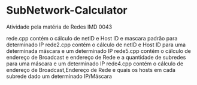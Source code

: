# SubNetwork-Calculator

Atividade pela matéria de Redes IMD 0043

rede.cpp contém o cálculo de netID e Host ID e mascara padrão para determinado IP
rede2.cpp contém o cálculo de netID e Host ID para uma determinada máscara e um determinado IP
rede5.cpp contém o cálculo de endereço de Broadcast e endereço de Rede e a quantidade de subredes para uma máscara e um determinado IP
rede4.cpp contém o cálculo de endereço de Broadcast,Endereço de Rede e quais os hosts em cada subrede dado um determinado IP/Máscara
